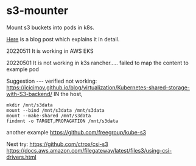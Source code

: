 # s3-mounter

Mount s3 buckets into pods in k8s.

[Here](https://blog.meain.io/2020/mounting-s3-bucket-kube/) is a blog post which explains it in detail.

20220511
It is working in AWS EKS

20220501
It is not working in k3s rancher.....
failed to map the content to example pod

Suggestion --- verified not working:
https://icicimov.github.io/blog/virtualization/Kubernetes-shared-storage-with-S3-backend/
IN the host,
```
mkdir /mnt/s3data
mount --bind /mnt/s3data /mnt/s3data
mount --make-shared /mnt/s3data
findmnt -o TARGET,PROPAGATION /mnt/s3data
```

another example
https://github.com/freegroup/kube-s3

Next try:
https://github.com/ctrox/csi-s3
https://docs.aws.amazon.com/filegateway/latest/files3/using-csi-drivers.html